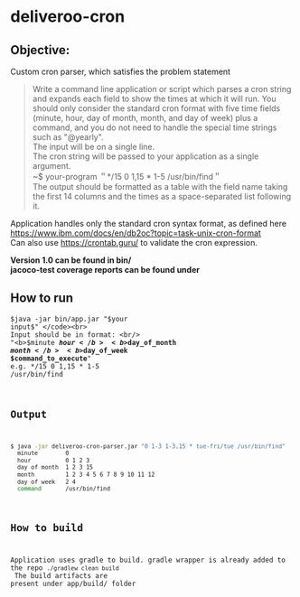 # deliveroo-cron

## Objective: 
Custom cron parser, which satisfies the problem statement

>Write a command line application or script which parses a cron string and expands each field
>to show the times at which it will run.
>You should only consider the standard cron format with five time fields (minute, hour, day of
>month, month, and day of week) plus a command, and you do not need to handle the special
>time strings such as "@yearly".<br>
>The input will be on a single line.<br>
>The cron string will be passed to your application as a single argument.<br>
>~$ your-program ＂*/15 0 1,15 * 1-5 /usr/bin/find＂<br>
>The output should be formatted as a table with the field name taking the first 14 columns and
>the times as a space-separated list following it.

Application handles only the standard cron syntax format, as defined here https://www.ibm.com/docs/en/db2oc?topic=task-unix-cron-format <br>
Can also use https://crontab.guru/ to validate the cron expression.<br>

<p>
<b>
Version 1.0 can be found in bin/<br> 
jacoco-test coverage reports can be found under <br>
</b>
</p>

## How to run
<code>$java -jar bin/app.jar "$your input$" </code><br>
Input should be in format: <br/>
"<b>$minute</b> <b>$hour</b> <b>$day_of_month</b> <b>$month</b> <b>$day_of_week</b> <b>$command_to_execute</b>"
<br/>e.g. */15 0 1,15 * 1-5 /usr/bin/find

## Output
```bash
$ java -jar deliveroo-cron-parser.jar "0 1-3 1-3,15 * tue-fri/tue /usr/bin/find"
  minute        0
  hour          0 1 2 3
  day of month  1 2 3 15
  month         1 2 3 4 5 6 7 8 9 10 11 12
  day of week   2 4
  command       /usr/bin/find
```

## How to build
Application uses gradle to build. gradle wrapper is already added to the repo
<code>./gradlew clean build</code> <br>
The build artifacts are present under app/build/ folder
